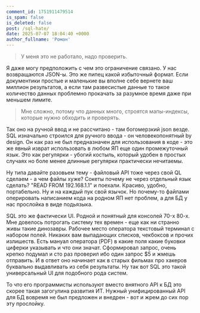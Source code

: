 ```yaml
---
comment_id: 1751911479514
is_spam: false
is_deleted: false
post: /sql-hate/
date: 2025-07-07 18:04:40 +0000
author_fullname: 'Роман'
---
```


> У меня это не работало, надо проверить. 

Я даже могу предположить с чем это ограничение связано. У нас возвращаются JSON-ы. Это же пипец какой избыточный формат. Если документики простые и маленькие вы вполне себе вернете ваш миллион результатов, а если там развесистые данные то такое количество данных проблемно прокачать за разумное время даже при меньшем лимите.

> Мне сложно, потому что данных много, строятся мапы-индексы, которые нужно обходить и проверять. 

Так оно на ручной ввод и не рассчитано - там богомерзкий json везде. SQL изначально строился для ручного ввода - он человекопонятный by design. Он как раз не был предназначен для использования в коде - это же явный изврат использовать в любом ЯП еще один промежуточный язык. Это как регулярки - убогий костыль, который удобен в простых случаях но боле менее длинные регулярки практически нечитаемы. 

Ну типа давайте разовьем тему - файловый АPI тоже через свой QL сделаем - а чем файлы хуже? Сокеты почему не через отдельный язык сделать? "READ FROM 192.168.1.1" и поехали. Красиво, удобно, портабельно. Ну и на каждый пук свой язычок. Но почему-то файлами оперировать написанием кода на родном ЯП нет проблем, а для БД у нас прослойка в виде подьязыка.

SQL это же фактически UI. Родной и понятный для консолей 70-x 80-x. Мне довелось потрогать систему тех времен - еще как ни странно живы такие динозавры. Рабочее место оператора текстовый терминал с набором полей. Никаких вам выпадающих списков, чекбоксов и прочих излишеств. Есть мануал оператора (PDF) в какие поля какие буковки циферки указывать и что они значат. Сформировал запрос, очень крепко подумал и сто раз проверил ибо один запрос $5 и жмешь отправить. И в ответ оно начинает как в старых фильмах про хакеров буквально выдавливать из себя результаты. Ну так вот SQL это такой универсальный UI для подобного рода систем. 

То что его программисты используют вместо внятного API к БД это скорее такая загогулина развития ИТ. Нужный унифицированный API для БД вовремя не был предложен и внедрен - вот и жрем до сих пор эту прослойку. 


